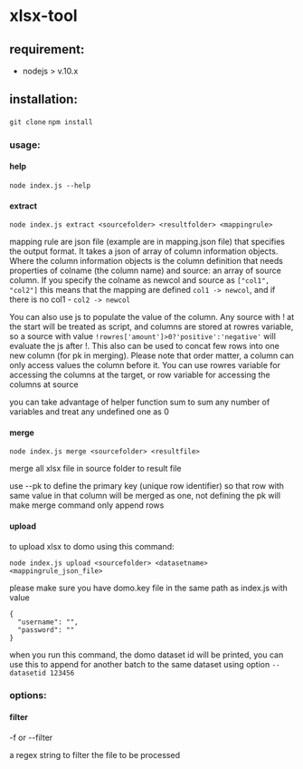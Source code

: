 # xlsx-tool

## requirement: 

- nodejs > v.10.x

## installation:

`git clone`
`npm install`

### usage:

#### help

`node index.js --help`

#### extract

`node index.js extract <sourcefolder> <resultfolder> <mappingrule> `

mapping rule are json file (example are in mapping.json file) that specifies the output format. It takes a json of array of column information objects. Where the column information objects is the column definition that needs properties of colname (the column name) and source: an array of source column. If you specify the colname as newcol and source as `["col1", "col2"]` this means that the mapping are defined `col1 -> newcol`, and if there is no col1 - `col2 -> newcol`

You can also use js to populate the value of the column. Any source with ! at the start will be treated as script, and columns are stored at rowres variable, so a source with value `!rowres['amount']>0?'positive':'negative'` will evaluate the js after !. This also can be used to concat few rows into one new column (for pk in merging). Please note that order matter, a column can only access values the column before it. You can use rowres variable for accessing the columns at the target, or row variable for accessing the columns at source

you can take advantage of helper function sum to sum any number of variables and treat any undefined one as 0

#### merge

`node index.js merge <sourcefolder> <resultfile>`

merge all xlsx file in source folder to result file

use --pk to define the primary key (unique row identifier) so that row with same value in that column will be merged as one, not defining the pk will make merge command only append rows

#### upload

to upload xlsx to domo using this command:

`node index.js upload <sourcefolder> <datasetname> <mappingrule_json_file>`

please make sure you have domo.key file in the same path as index.js with value
```
{
  "username": "",
  "password": ""
}
```
when you run this command, the domo dataset id will be printed, you can use this to append for another batch to the same dataset using option
`--datasetid 123456`

### options:

#### filter

-f or --filter

a regex string to filter the file to be processed

